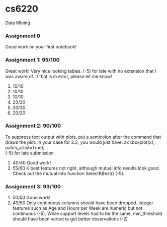 # cs6220
Data Mining

### Assignment 0
Good work on your first notebook!

### Assignment 1: 95/100
Great work! Very nice looking tables. (-5) for late with no extension that I was aware of. If that is in error, please let me know!
1. 10/10
2. 10/10 
3. 10/10
4. 20/20 
5. 30/30
6. 20/20

### Assignment 2: 90/100
To suppress text output with plots, put a semicolon after the command that draws the plot. In your case for 2.2, you would just have: ax1.boxplot(x1, patch_artist=True);\
(-5) for late submission
1. 40/40 Good work!
2. 55/60 K best features not right, although mutual info results look good. Check out the mutual info function SelectKBest() (-5).

### Assignment 3: 93/100
1. 50/50 Good work!
2. 43/50 Only continuous columns should have been dropped. Integer features such as Age and Hours per Week are numeric but not continuous (-5). While support levels had to be the same, min_threshold should have been varied to get better observations (-2)
